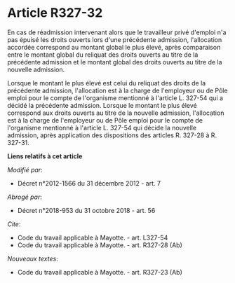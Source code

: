 # Article R327-32

En cas de réadmission intervenant alors que le travailleur privé d'emploi n'a pas épuisé les droits ouverts lors d'une
précédente admission, l'allocation accordée correspond au montant global le plus élevé, après comparaison entre le montant
global du reliquat des droits ouverts au titre de la précédente admission et le montant global des droits ouverts au titre de
la nouvelle admission. 

Lorsque le montant le plus élevé est celui du reliquat des droits de la précédente admission, l'allocation est à la charge de
l'employeur ou de Pôle emploi pour le compte de l'organisme mentionné à l'article L. 327-54 qui a décidé la précédente
admission. Lorsque le montant le plus élevé correspond aux droits ouverts au titre de la nouvelle admission, l'allocation est
à la charge de l'employeur ou de Pôle emploi pour le compte de l'organisme mentionné à l'article L. 327-54 qui décide la
nouvelle admission, après application des dispositions des articles R. 327-28 à R. 327-31.

**Liens relatifs à cet article**

_Modifié par_:

  - Décret n°2012-1566 du 31 décembre 2012 - art. 7

_Abrogé par_:

  - Décret n°2018-953 du 31 octobre 2018 - art. 56

_Cite_:

  - Code du travail applicable à Mayotte. - art. L327-54
  - Code du travail applicable à Mayotte. - art. R327-28 (Ab)

_Nouveaux textes_:

  - Code du travail applicable à Mayotte. - art. R327-23 (Ab)
